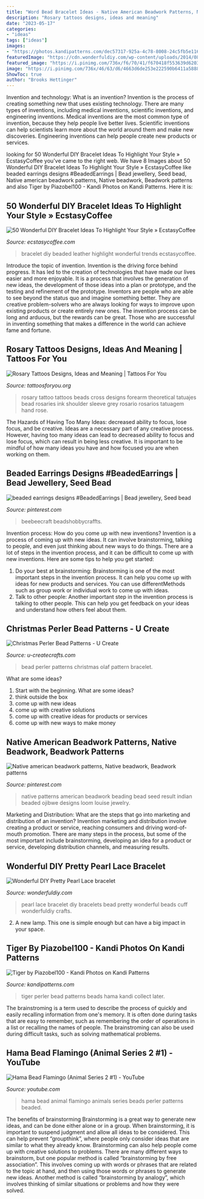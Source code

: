 ```yaml
---
title: "Word Bead Bracelet Ideas - Native American Beadwork Patterns, Native Beadwork, Beadwork Patterns"
description: "Rosary tattoos designs, ideas and meaning"
date: "2023-05-17"
categories:
- "ideas"
tags: ["ideas"]
images:
- "https://photos.kandipatterns.com/dec57317-925a-4c78-8008-24c5fb5e116e/tiger.resize_700x.jpg"
featuredImage: "https://cdn.wonderfuldiy.com/wp-content/uploads/2014/08/pearl-Lace-bracelet-F0.jpg"
featured_image: "https://i.pinimg.com/736x/f6/70/41/f670418f553639d6203c6fa9f2f96c9f.jpg"
image: "https://i.pinimg.com/736x/46/63/d6/4663d6de253e222590b6411a58888584--native-beadwork-crosses.jpg"
ShowToc: true
author: "Brooks Hettinger"
---
```



Invention and technology: What is an invention?
Invention is the process of creating something new that uses existing technology. There are many types of inventions, including medical inventions, scientific inventions, and engineering inventions. Medical inventions are the most common type of invention, because they help people live better lives. Scientific inventions can help scientists learn more about the world around them and make new discoveries. Engineering inventions can help people create new products or services.

	

		
looking for 50 Wonderful DIY Bracelet Ideas To Highlight Your Style » EcstasyCoffee you've came to the right web. We have 8 Images about 50 Wonderful DIY Bracelet Ideas To Highlight Your Style » EcstasyCoffee like beaded earrings designs #BeadedEarrings | Bead jewellery, Seed bead, Native american beadwork patterns, Native beadwork, Beadwork patterns and also Tiger by Piazobel100 - Kandi Photos on Kandi Patterns. Here it is:
		
    
## 50 Wonderful DIY Bracelet Ideas To Highlight Your Style » EcstasyCoffee

<img loading=lazy src="https://i1.wp.com/www.ecstasycoffee.com/wp-content/uploads/2016/08/DIY-Beaded-Leather-Bracelet.jpg" onerror="this.onerror=null;this.src='https://tse1.mm.bing.net/th?id=OIP.HzoxoQfGYBwmElNWODPHVgHaKx&amp;pid=15.1';" alt="50 Wonderful DIY Bracelet Ideas To Highlight Your Style » EcstasyCoffee">

_Source: ecstasycoffee.com_

>bracelet diy beaded leather highlight wonderful trends ecstasycoffee. 

	

Introduce the topic of invention.
Invention is the driving force behind progress. It has led to the creation of technologies that have made our lives easier and more enjoyable. It is a process that involves the generation of new ideas, the development of those ideas into a plan or prototype, and the testing and refinement of the prototype. Inventors are people who are able to see beyond the status quo and imagine something better. They are creative problem-solvers who are always looking for ways to improve upon existing products or create entirely new ones. The invention process can be long and arduous, but the rewards can be great. Those who are successful in inventing something that makes a difference in the world can achieve fame and fortune.

    
## Rosary Tattoos Designs, Ideas And Meaning | Tattoos For You

<img loading=lazy src="https://www.tattoosforyou.org/wp-content/uploads/2016/05/Tattoos-of-Rosaries.jpg" onerror="this.onerror=null;this.src='https://tse4.mm.bing.net/th?id=OIP.8ic3FhxybcYZEGAB4GQ96gAAAA&amp;pid=15.1';" alt="Rosary Tattoos Designs, Ideas and Meaning | Tattoos For You">

_Source: tattoosforyou.org_

>rosary tattoo tattoos beads cross designs forearm theoretical tatuajes bead rosaries ink shoulder sleeve grey rosario rosarios tatuagem hand rose. 

	

The Hazards of Having Too Many Ideas: decreased ability to focus, lose focus, and be creative.
Ideas are a necessary part of any creative process. However, having too many ideas can lead to decreased ability to focus and lose focus, which can result in being less creative. It is important to be mindful of how many ideas you have and how focused you are when working on them.

    
## Beaded Earrings Designs #BeadedEarrings | Bead Jewellery, Seed Bead

<img loading=lazy src="https://i.pinimg.com/736x/f6/70/41/f670418f553639d6203c6fa9f2f96c9f.jpg" onerror="this.onerror=null;this.src='https://tse3.mm.bing.net/th?id=OIP.KHnhV4292fHrAOPNI82xfQHaJ4&amp;pid=15.1';" alt="beaded earrings designs #BeadedEarrings | Bead jewellery, Seed bead">

_Source: pinterest.com_

>beebeecraft beadshobbycraffts. 

	

Invention process: How do you come up with new inventions?
Invention is a process of coming up with new ideas. It can involve brainstorming, talking to people, and even just thinking about new ways to do things. There are a lot of steps in the invention process, and it can be difficult to come up with new inventions. Here are some tips to help you get started: 
1. Do your best at brainstorming: Brainstorming is one of the most important steps in the invention process. It can help you come up with ideas for new products and services. You can use differentMethods such as group work or individual work to come up with ideas. 
2. Talk to other people: Another important step in the invention process is talking to other people. This can help you get feedback on your ideas and understand how others feel about them. 

    
## Christmas Perler Bead Patterns - U Create

<img loading=lazy src="https://www.u-createcrafts.com/wp-content/uploads/2014/12/Olaf-Perler-Bead.gif" onerror="this.onerror=null;this.src='https://tse1.mm.bing.net/th?id=OIP.-zEMyJOHSZO4IfDkcaQCBgAAAA&amp;pid=15.1';" alt="Christmas Perler Bead Patterns - U Create">

_Source: u-createcrafts.com_

>bead perler patterns christmas olaf pattern bracelet. 

	

What are some ideas?
1. Start with the beginning. What are some ideas? 
2. think outside the box 
3. come up with new ideas 
4. come up with creative solutions 
5. come up with creative ideas for products or services 
6. come up with new ways to make money 

    
## Native American Beadwork Patterns, Native Beadwork, Beadwork Patterns

<img loading=lazy src="https://i.pinimg.com/736x/46/63/d6/4663d6de253e222590b6411a58888584--native-beadwork-crosses.jpg" onerror="this.onerror=null;this.src='https://tse3.mm.bing.net/th?id=OIP.ZLRlB-8-zkXgBMt99nIs0QDfEX&amp;pid=15.1';" alt="Native american beadwork patterns, Native beadwork, Beadwork patterns">

_Source: pinterest.com_

>native patterns american beadwork beading bead seed result indian beaded ojibwe designs loom louise jewelry. 

	

Marketing and Distribution: What are the steps that go into marketing and distribution of an invention?
Invention marketing and distribution involve creating a product or service, reaching consumers and driving word-of-mouth promotion. There are many steps in the process, but some of the most important include brainstorming, developing an idea for a product or service, developing distribution channels, and measuring results.

    
## Wonderful DIY Pretty Pearl Lace Bracelet

<img loading=lazy src="https://cdn.wonderfuldiy.com/wp-content/uploads/2014/08/pearl-Lace-bracelet-F0.jpg" onerror="this.onerror=null;this.src='https://tse3.mm.bing.net/th?id=OIP.7UKi_A7pMaxvR4tjCb6IbgHaDU&amp;pid=15.1';" alt="Wonderful DIY Pretty Pearl Lace bracelet">

_Source: wonderfuldiy.com_

>pearl lace bracelet diy bracelets bead pretty wonderful beads cuff wonderfuldiy crafts. 

	

2. A new lamp. This one is simple enough but can have a big impact in your space.

    
## Tiger By Piazobel100 - Kandi Photos On Kandi Patterns

<img loading=lazy src="https://photos.kandipatterns.com/dec57317-925a-4c78-8008-24c5fb5e116e/tiger.resize_700x.jpg" onerror="this.onerror=null;this.src='https://tse3.mm.bing.net/th?id=OIP.un8XWDs4dGF3Hx4-8gSpAwHaNK&amp;pid=15.1';" alt="Tiger by Piazobel100 - Kandi Photos on Kandi Patterns">

_Source: kandipatterns.com_

>tiger perler bead patterns beads hama kandi collect later. 

	

The brainstroming is a term used to describe the process of quickly and easily recalling information from one's memory. It is often done during tasks that are easy to remember, such as remembering the order of operations in a list or recalling the names of people. The brainstroming can also be used during difficult tasks, such as solving mathematical problems.

    
## Hama Bead Flamingo (Animal Series 2 #1) - YouTube

<img loading=lazy src="http://i.ytimg.com/vi/2hzi3vKr8Bc/maxresdefault.jpg" onerror="this.onerror=null;this.src='https://tse4.mm.bing.net/th?id=OIP.bOHOGznPxz5czW6JRV7loQHaEK&amp;pid=15.1';" alt="Hama Bead Flamingo (Animal Series 2 #1) - YouTube">

_Source: youtube.com_

>hama bead animal flamingo animals series beads perler patterns beaded. 

	

The benefits of brainstorming
Brainstorming is a great way to generate new ideas, and can be done either alone or in a group. When brainstorming, it is important to suspend judgment and allow all ideas to be considered. This can help prevent “groupthink”, where people only consider ideas that are similar to what they already know. Brainstorming can also help people come up with creative solutions to problems.
There are many different ways to brainstorm, but one popular method is called “brainstorming by free association”. This involves coming up with words or phrases that are related to the topic at hand, and then using those words or phrases to generate new ideas. Another method is called “brainstorming by analogy”, which involves thinking of similar situations or problems and how they were solved.

